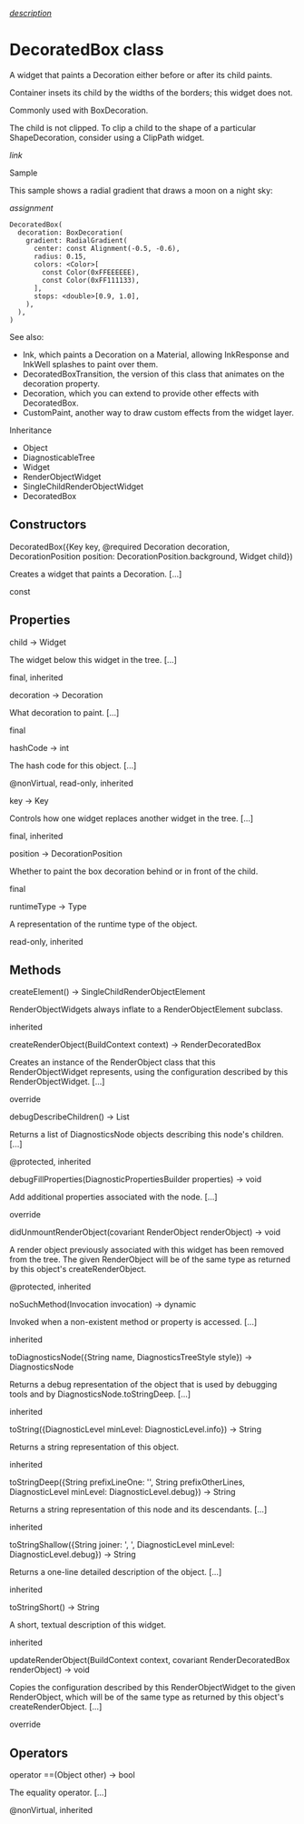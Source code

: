 [*description*][description]

# DecoratedBox class #

A widget that paints a Decoration either before or after its child paints.

Container insets its child by the widths of the borders; this widget does not.

Commonly used with BoxDecoration.

The child is not clipped. To clip a child to the shape of a particular ShapeDecoration, consider using a ClipPath widget.

 *link* 

Sample

This sample shows a radial gradient that draws a moon on a night sky:

*assignment*

    DecoratedBox(
      decoration: BoxDecoration(
        gradient: RadialGradient(
          center: const Alignment(-0.5, -0.6),
          radius: 0.15,
          colors: <Color>[
            const Color(0xFFEEEEEE),
            const Color(0xFF111133),
          ],
          stops: <double>[0.9, 1.0],
        ),
      ),
    )

See also:

 *  Ink, which paints a Decoration on a Material, allowing InkResponse and InkWell splashes to paint over them.
 *  DecoratedBoxTransition, the version of this class that animates on the decoration property.
 *  Decoration, which you can extend to provide other effects with DecoratedBox.
 *  CustomPaint, another way to draw custom effects from the widget layer.

Inheritance

 *  Object
 *  DiagnosticableTree
 *  Widget
 *  RenderObjectWidget
 *  SingleChildRenderObjectWidget
 *  DecoratedBox

## Constructors ##

DecoratedBox(\{Key key, @required Decoration decoration, DecorationPosition position: DecorationPosition.background, Widget child\})

Creates a widget that paints a Decoration. \[...\]

const

## Properties ##

child → Widget

The widget below this widget in the tree. \[...\]

final, inherited

decoration → Decoration

What decoration to paint. \[...\]

final

hashCode → int

The hash code for this object. \[...\]

@nonVirtual, read-only, inherited

key → Key

Controls how one widget replaces another widget in the tree. \[...\]

final, inherited

position → DecorationPosition

Whether to paint the box decoration behind or in front of the child.

final

runtimeType → Type

A representation of the runtime type of the object.

read-only, inherited

## Methods ##

createElement() → SingleChildRenderObjectElement

RenderObjectWidgets always inflate to a RenderObjectElement subclass.

inherited

createRenderObject(BuildContext context) → RenderDecoratedBox

Creates an instance of the RenderObject class that this RenderObjectWidget represents, using the configuration described by this RenderObjectWidget. \[...\]

override

debugDescribeChildren() → List<DiagnosticsNode>

Returns a list of DiagnosticsNode objects describing this node's children. \[...\]

@protected, inherited

debugFillProperties(DiagnosticPropertiesBuilder properties) → void

Add additional properties associated with the node. \[...\]

override

didUnmountRenderObject(covariant RenderObject renderObject) → void

A render object previously associated with this widget has been removed from the tree. The given RenderObject will be of the same type as returned by this object's createRenderObject.

@protected, inherited

noSuchMethod(Invocation invocation) → dynamic

Invoked when a non-existent method or property is accessed. \[...\]

inherited

toDiagnosticsNode(\{String name, DiagnosticsTreeStyle style\}) → DiagnosticsNode

Returns a debug representation of the object that is used by debugging tools and by DiagnosticsNode.toStringDeep. \[...\]

inherited

toString(\{DiagnosticLevel minLevel: DiagnosticLevel.info\}) → String

Returns a string representation of this object.

inherited

toStringDeep(\{String prefixLineOne: '', String prefixOtherLines, DiagnosticLevel minLevel: DiagnosticLevel.debug\}) → String

Returns a string representation of this node and its descendants. \[...\]

inherited

toStringShallow(\{String joiner: ', ', DiagnosticLevel minLevel: DiagnosticLevel.debug\}) → String

Returns a one-line detailed description of the object. \[...\]

inherited

toStringShort() → String

A short, textual description of this widget.

inherited

updateRenderObject(BuildContext context, covariant RenderDecoratedBox renderObject) → void

Copies the configuration described by this RenderObjectWidget to the given RenderObject, which will be of the same type as returned by this object's createRenderObject. \[...\]

override

## Operators ##

operator ==(Object other) → bool

The equality operator. \[...\]

@nonVirtual, inherited


[description]: https://github.com/flutter/flutter/blob/master/packages/flutter/lib/src/widgets/container.dart#L58
